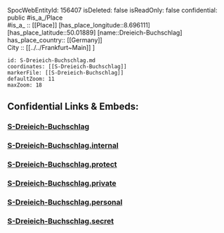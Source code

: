 ﻿---
location: [50.01889,8.696111] 
type: Station 
mapzoom: [8,18] 
mapmarker: train 
tags:
- geo/station/train
---
SpocWebEntityId: 156407
isDeleted: false
isReadOnly: false
confidential: public
#is_a_/Place  
#is_a_ :: [[Place]] 
[has_place_longitude::8.696111] 
[has_place_latitude::50.01889] 
[name::Dreieich-Buchschlag] 
has_place_country:: [[Germany]]  
City :: [[../../Frankfurt~Main]] ] 


```leaflet
id: S-Dreieich-Buchschlag.md
coordinates: [[S-Dreieich-Buchschlag]] 
markerFile: [[S-Dreieich-Buchschlag]] 
defaultZoom: 11 
maxZoom: 18
```


## Confidential Links & Embeds: 

### [S-Dreieich-Buchschlag](/_public/Earth/Continent/Europe/Europe~Central/Germany/Germany~West/Hessen/counties~Hessen/Frankfurt~Main/Stations-FFM~S/S-Dreieich-Buchschlag.md) 

### [S-Dreieich-Buchschlag.internal](/_internal/Earth/Continent/Europe/Europe~Central/Germany/Germany~West/Hessen/counties~Hessen/Frankfurt~Main/Stations-FFM~S/S-Dreieich-Buchschlag.internal.md) 

### [S-Dreieich-Buchschlag.protect](/_protect/Earth/Continent/Europe/Europe~Central/Germany/Germany~West/Hessen/counties~Hessen/Frankfurt~Main/Stations-FFM~S/S-Dreieich-Buchschlag.protect.md) 

### [S-Dreieich-Buchschlag.private](/_private/Earth/Continent/Europe/Europe~Central/Germany/Germany~West/Hessen/counties~Hessen/Frankfurt~Main/Stations-FFM~S/S-Dreieich-Buchschlag.private.md) 

### [S-Dreieich-Buchschlag.personal](/_personal/Earth/Continent/Europe/Europe~Central/Germany/Germany~West/Hessen/counties~Hessen/Frankfurt~Main/Stations-FFM~S/S-Dreieich-Buchschlag.personal.md) 

### [S-Dreieich-Buchschlag.secret](/_secret/Earth/Continent/Europe/Europe~Central/Germany/Germany~West/Hessen/counties~Hessen/Frankfurt~Main/Stations-FFM~S/S-Dreieich-Buchschlag.secret.md) 
